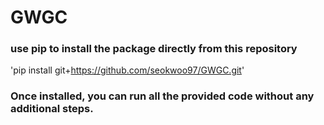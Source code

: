 # GWGC
### use pip to install the package directly from this repository
'pip install git+https://github.com/seokwoo97/GWGC.git'
### Once installed, you can run all the provided code without any additional steps.
